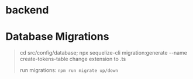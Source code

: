 # backend

# Database Migrations

> cd src/config/database; npx sequelize-cli migration:generate --name create-tokens-table
change extension to .ts
> 
> run migrations: ```npm run migrate up/down```